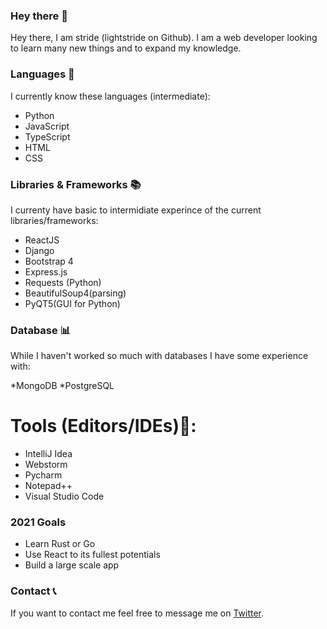 ### Hey there 👋

Hey there, I am stride (lightstride on Github). I am a web developer looking to learn many new things and to expand my
knowledge.


### Languages  🚀
I currently know these languages (intermediate):
* Python
* JavaScript
* TypeScript
* HTML
* CSS 


### Libraries & Frameworks  📚
I currenty have basic to intermidiate experince of the current libraries/frameworks:


 * ReactJS
 * Django
 * Bootstrap 4
 * Express.js
 * Requests (Python)
 * BeautifulSoup4(parsing)
 * PyQT5(GUI for Python)
 
 ### Database 📊
 While I haven't worked so much with databases I have some experience with:
 
 *MongoDB
 *PostgreSQL

 # Tools (Editors/IDEs)🔨:
* IntelliJ Idea
* Webstorm
* Pycharm
* Notepad++
* Visual Studio Code

 ### 2021 Goals
 
 * Learn Rust or Go
 * Use React to its fullest potentials
 * Build a large scale app
 
 ### Contact 📞
 
 If you want to contact me feel free to message me on [Twitter](https://twitter.com/the_lightstride).


 
 
